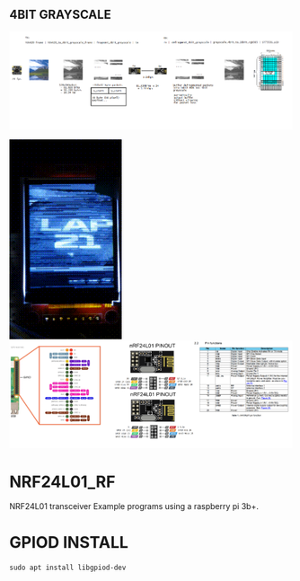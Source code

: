 ## 4BIT GRAYSCALE
![rpicam stream over NRF24 plan](docs/network_plan.png)

![demo](docs/demos/NRF24L01_single_rpi_2_rf_4bitgrayscale.gif) ![pinout_plan](docs/pinout_plan.png)

# NRF24L01_RF
NRF24L01 transceiver Example programs using a raspberry pi 3b+. 

# GPIOD INSTALL
```
sudo apt install libgpiod-dev
```
